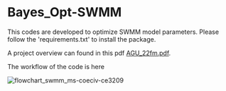 # Bayes_Opt-SWMM
This codes are developed to optimize SWMM model parameters. Please follow the 'requirements.txt' to install the package. 


A project overview can found in this pdf
[AGU_22fm.pdf](https://github.com/Ahad-Hasan-Tanim10/Bayes_opt-SWMM/files/10827269/AGU_22fm.pdf).

The workflow of the code is here

![flowchart_swmm_ms-coeciv-ce3209](https://user-images.githubusercontent.com/60007005/221760313-1dfdb73d-37ca-4476-a662-c6b99729fd6d.jpg)

